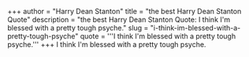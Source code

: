 +++
author = "Harry Dean Stanton"
title = "the best Harry Dean Stanton Quote"
description = "the best Harry Dean Stanton Quote: I think I'm blessed with a pretty tough psyche."
slug = "i-think-im-blessed-with-a-pretty-tough-psyche"
quote = '''I think I'm blessed with a pretty tough psyche.'''
+++
I think I'm blessed with a pretty tough psyche.

